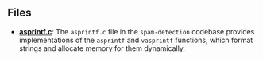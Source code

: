 
## Files
- **[asprintf.c](compat/asprintf.c.driver.md)**: The `asprintf.c` file in the `spam-detection` codebase provides implementations of the `asprintf` and `vasprintf` functions, which format strings and allocate memory for them dynamically.
